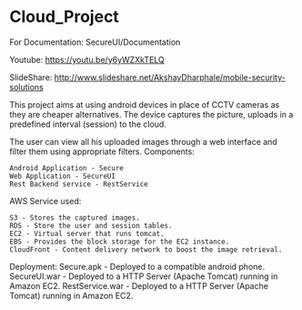 # Cloud_Project

For Documentation:  SecureUI/Documentation 

Youtube: https://youtu.be/y6yWZXkTELQ

SlideShare: http://www.slideshare.net/AkshayDharphale/mobile-security-solutions

This project aims at using android devices in place of CCTV cameras as they are cheaper alternatives. The device captures the picture,
uploads in a predefined interval (session) to the cloud.

The user can view all his uploaded images through a web interface and filter them using appropriate filters.
Components:

    Android Application - Secure
    Web Application - SecureUI
    Rest Backend service - RestService

AWS Service used:

    S3 - Stores the captured images.
    RDS - Store the user and session tables.
    EC2 - Virtual server that runs tomcat.
    EBS - Provides the block storage for the EC2 instance.
    CloudFront - Content delivery network to boost the image retrieval.

Deployment:
Secure.apk - Deployed to a compatible android phone. 
SecureUI.war - Deployed to a HTTP Server (Apache Tomcat) running in Amazon EC2. 
RestService.war - Deployed to a HTTP Server (Apache Tomcat) running in Amazon EC2.
